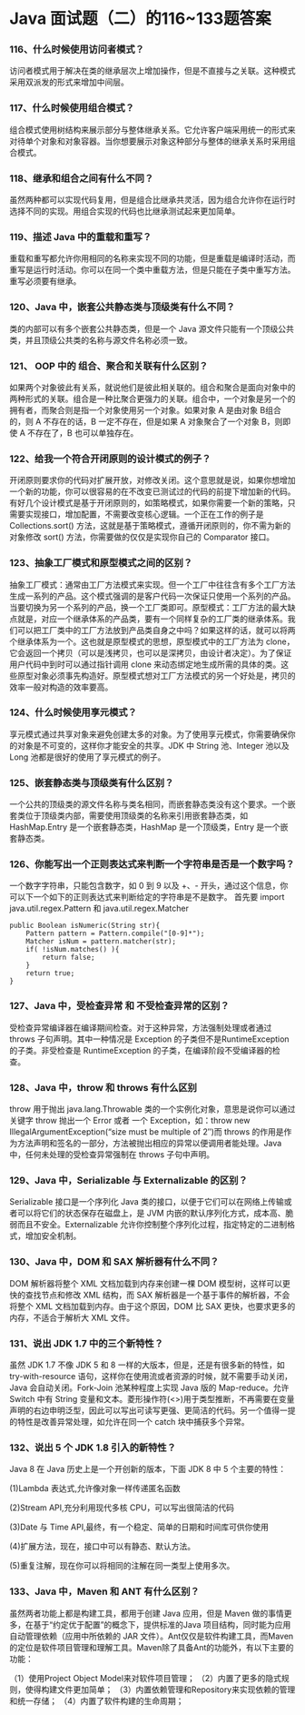 # Java 面试题（二）的116~133题答案

### 116、什么时候使用访问者模式？

访问者模式用于解决在类的继承层次上增加操作，但是不直接与之关联。这种模式采用双派发的形式来增加中间层。

### 117、什么时候使用组合模式？

组合模式使用树结构来展示部分与整体继承关系。它允许客户端采用统一的形式来对待单个对象和对象容器。当你想要展示对象这种部分与整体的继承关系时采用组合模式。

### 118、继承和组合之间有什么不同？

虽然两种都可以实现代码复用，但是组合比继承共灵活，因为组合允许你在运行时选择不同的实现。用组合实现的代码也比继承测试起来更加简单。

### 119、描述 Java 中的重载和重写？

重载和重写都允许你用相同的名称来实现不同的功能，但是重载是编译时活动，而重写是运行时活动。你可以在同一个类中重载方法，但是只能在子类中重写方法。重写必须要有继承。

### 120、Java 中，嵌套公共静态类与顶级类有什么不同？

类的内部可以有多个嵌套公共静态类，但是一个 Java 源文件只能有一个顶级公共类，并且顶级公共类的名称与源文件名称必须一致。

### 121、 OOP 中的 组合、聚合和关联有什么区别？

如果两个对象彼此有关系，就说他们是彼此相关联的。组合和聚合是面向对象中的两种形式的关联。组合是一种比聚合更强力的关联。组合中，一个对象是另一个的拥有者，而聚合则是指一个对象使用另一个对象。如果对象 A 是由对象 B组合的，则 A 不存在的话，B 一定不存在，但是如果 A 对象聚合了一个对象 B，则即使 A 不存在了，B 也可以单独存在。

### 122、给我一个符合开闭原则的设计模式的例子？

开闭原则要求你的代码对扩展开放，对修改关闭。这个意思就是说，如果你想增加一个新的功能，你可以很容易的在不改变已测试过的代码的前提下增加新的代码。有好几个设计模式是基于开闭原则的，如策略模式，如果你需要一个新的策略，只需要实现接口，增加配置，不需要改变核心逻辑。一个正在工作的例子是Collections.sort() 方法，这就是基于策略模式，遵循开闭原则的，你不需为新的对象修改 sort() 方法，你需要做的仅仅是实现你自己的 Comparator 接口。

### 123、抽象工厂模式和原型模式之间的区别？

抽象工厂模式：通常由工厂方法模式来实现。但一个工厂中往往含有多个工厂方法生成一系列的产品。这个模式强调的是客户代码一次保证只使用一个系列的产品。当要切换为另一个系列的产品，换一个工厂类即可。原型模式：工厂方法的最大缺点就是，对应一个继承体系的产品类，要有一个同样复杂的工厂类的继承体系。我们可以把工厂类中的工厂方法放到产品类自身之中吗？如果这样的话，就可以将两个继承体系为一个。这也就是原型模式的思想，原型模式中的工厂方法为 clone，它会返回一个拷贝（可以是浅拷贝，也可以是深拷贝，由设计者决定）。为了保证用户代码中到时可以通过指针调用 clone 来动态绑定地生成所需的具体的类。这些原型对象必须事先构造好。原型模式想对工厂方法模式的另一个好处是，拷贝的效率一般对构造的效率要高。

### 124、什么时候使用享元模式？

享元模式通过共享对象来避免创建太多的对象。为了使用享元模式，你需要确保你的对象是不可变的，这样你才能安全的共享。JDK 中 String 池、Integer 池以及 Long 池都是很好的使用了享元模式的例子。

### 125、嵌套静态类与顶级类有什么区别？

一个公共的顶级类的源文件名称与类名相同，而嵌套静态类没有这个要求。一个嵌套类位于顶级类内部，需要使用顶级类的名称来引用嵌套静态类，如HashMap.Entry 是一个嵌套静态类，HashMap 是一个顶级类，Entry 是一个嵌套静态类。

### 126、你能写出一个正则表达式来判断一个字符串是否是一个数字吗？

一个数字字符串，只能包含数字，如 0 到 9 以及 +、- 开头，通过这个信息，你可以下一个如下的正则表达式来判断给定的字符串是不是数字。 首先要 import java.util.regex.Pattern 和 java.util.regex.Matcher

```
public Boolean isNumeric(String str){
	Pattern pattern = Pattern.compile("[0-9]*");
	Matcher isNum = pattern.matcher(str);
	if( !isNum.matches() ){
		return false;
	}
	return true;
}
```

### 127、Java 中，受检查异常 和 不受检查异常的区别？

受检查异常编译器在编译期间检查。对于这种异常，方法强制处理或者通过throws 子句声明。其中一种情况是 Exception 的子类但不是RuntimeException 的子类。非受检查是 RuntimeException 的子类，在编译阶段不受编译器的检查。

### 128、Java 中，throw 和 throws 有什么区别

throw 用于抛出 java.lang.Throwable 类的一个实例化对象，意思是说你可以通过关键字 throw 抛出一个 Error 或者 一个 Exception，如：throw new IllegalArgumentException(“size must be multiple of 2″)而 throws 的作用是作为方法声明和签名的一部分，方法被抛出相应的异常以便调用者能处理。Java 中，任何未处理的受检查异常强制在 throws 子句中声明。

### 129、Java 中，Serializable 与 Externalizable 的区别？

Serializable 接口是一个序列化 Java 类的接口，以便于它们可以在网络上传输或者可以将它们的状态保存在磁盘上，是 JVM 内嵌的默认序列化方式，成本高、脆弱而且不安全。Externalizable 允许你控制整个序列化过程，指定特定的二进制格式，增加安全机制。

### 130、Java 中，DOM 和 SAX 解析器有什么不同？

DOM 解析器将整个 XML 文档加载到内存来创建一棵 DOM 模型树，这样可以更快的查找节点和修改 XML 结构，而 SAX 解析器是一个基于事件的解析器，不会将整个 XML 文档加载到内存。由于这个原因，DOM 比 SAX 更快，也要求更多的内存，不适合于解析大 XML 文件。

### 131、说出 JDK 1.7 中的三个新特性？

虽然 JDK 1.7 不像 JDK 5 和 8 一样的大版本，但是，还是有很多新的特性，如 try-with-resource 语句，这样你在使用流或者资源的时候，就不需要手动关闭，Java 会自动关闭。Fork-Join 池某种程度上实现 Java 版的 Map-reduce。允许 Switch 中有 String 变量和文本。菱形操作符(<>)用于类型推断，不再需要在变量声明的右边申明泛型，因此可以写出可读写更强、更简洁的代码。另一个值得一提的特性是改善异常处理，如允许在同一个 catch 块中捕获多个异常。

### 132、说出 5 个 JDK 1.8 引入的新特性？

Java 8 在 Java 历史上是一个开创新的版本，下面 JDK 8 中 5 个主要的特性：

(1)Lambda 表达式,允许像对象一样传递匿名函数

(2)Stream API,充分利用现代多核 CPU，可以写出很简洁的代码

(3)Date 与 Time API,最终，有一个稳定、简单的日期和时间库可供你使用

(4)扩展方法，现在，接口中可以有静态、默认方法。

(5)重复注解，现在你可以将相同的注解在同一类型上使用多次。

### 133、Java 中，Maven 和 ANT 有什么区别？

虽然两者功能上都是构建工具，都用于创建 Java 应用，但是 Maven 做的事情更多，在基于“约定优于配置”的概念下，提供标准的Java 项目结构，同时能为应用自动管理依赖（应用中所依赖的 JAR 文件）。Ant仅仅是软件构建工具，而Maven的定位是软件项目管理和理解工具。Maven除了具备Ant的功能外，有以下主要的功能：

（1）使用Project Object Model来对软件项目管理； 
（2）内置了更多的隐式规则，使得构建文件更加简单；
（3）内置依赖管理和Repository来实现依赖的管理和统一存储； 
（4）内置了软件构建的生命周期；
